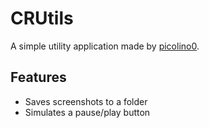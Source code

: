 # CRUtils
A simple utility application made by [picolino0](https://github.com/picolino0).
## Features
 - Saves screenshots to a folder
 - Simulates a pause/play button
